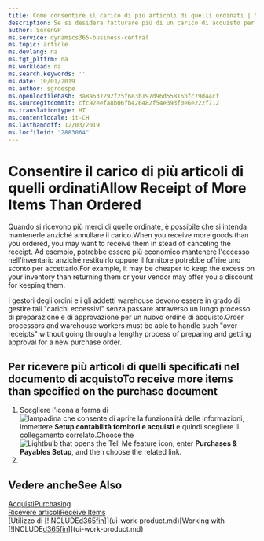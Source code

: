 ```yaml
---
title: Come consentire il carico di più articoli di quelli ordinati | Microsoft Docs
description: Se si desidera fatturare più di un carico di acquisto per volta, utilizzare la funzione Cumula carichi.
author: SorenGP
ms.service: dynamics365-business-central
ms.topic: article
ms.devlang: na
ms.tgt_pltfrm: na
ms.workload: na
ms.search.keywords: ''
ms.date: 10/01/2019
ms.author: sgroespe
ms.openlocfilehash: 3a8a637292f25f683b197d96d55816bfc79d44cf
ms.sourcegitcommit: cfc92eefa8b06fb426482f54e393f0e6e222f712
ms.translationtype: HT
ms.contentlocale: it-CH
ms.lasthandoff: 12/03/2019
ms.locfileid: "2883064"
---
```

# <a name="allow-receipt-of-more-items-than-ordered"></a><span data-ttu-id="23a9d-103">Consentire il carico di più articoli di quelli ordinati</span><span class="sxs-lookup"><span data-stu-id="23a9d-103">Allow Receipt of More Items Than Ordered</span></span>
<span data-ttu-id="23a9d-104">Quando si ricevono più merci di quelle ordinate, è possibile che si intenda mantenerle anziché annullare il carico.</span><span class="sxs-lookup"><span data-stu-id="23a9d-104">When you receive more goods than you ordered, you may want to receive them in stead of canceling the receipt.</span></span> <span data-ttu-id="23a9d-105">Ad esempio, potrebbe essere più economico mantenere l'eccesso nell'inventario anziché restituirlo oppure il fornitore potrebbe offrire uno sconto per accettarlo.</span><span class="sxs-lookup"><span data-stu-id="23a9d-105">For example, it may be cheaper to keep the excess on your inventory than returning them or your vendor may offer you a discount for keeping them.</span></span>

<span data-ttu-id="23a9d-106">I gestori degli ordini e i gli addetti warehouse devono essere in grado di gestire tali "carichi eccessivi" senza passare attraverso un lungo processo di preparazione e di approvazione per un nuovo ordine di acquisto.</span><span class="sxs-lookup"><span data-stu-id="23a9d-106">Order processors and warehouse workers must be able to handle such "over receipts" without going through a lengthy process of preparing and getting approval for a new purchase order.</span></span>

## <a name="to-receive-more-items-than-specified-on-the-purchase-document"></a><span data-ttu-id="23a9d-107">Per ricevere più articoli di quelli specificati nel documento di acquisto</span><span class="sxs-lookup"><span data-stu-id="23a9d-107">To receive more items than specified on the purchase document</span></span>

1. <span data-ttu-id="23a9d-108">Scegliere l'icona a forma di ![lampadina che consente di aprire la funzionalità delle informazioni](media/ui-search/search_small.png "Informazioni sull'operazione che si desidera eseguire"), immettere **Setup contabilità fornitori e acquisti** e quindi scegliere il collegamento correlato.</span><span class="sxs-lookup"><span data-stu-id="23a9d-108">Choose the ![Lightbulb that opens the Tell Me feature](media/ui-search/search_small.png "Tell me what you want to do") icon, enter **Purchases & Payables Setup**, and then choose the related link.</span></span>
2.   

## <a name="see-also"></a><span data-ttu-id="23a9d-109">Vedere anche</span><span class="sxs-lookup"><span data-stu-id="23a9d-109">See Also</span></span>  
[<span data-ttu-id="23a9d-110">Acquisti</span><span class="sxs-lookup"><span data-stu-id="23a9d-110">Purchasing</span></span>](purchasing-manage-purchasing.md)  
[<span data-ttu-id="23a9d-111">Ricevere articoli</span><span class="sxs-lookup"><span data-stu-id="23a9d-111">Receive Items</span></span>](warehouse-how-receive-items.md)  
<span data-ttu-id="23a9d-112">[Utilizzo di [!INCLUDE[d365fin](includes/d365fin_md.md)]](ui-work-product.md)</span><span class="sxs-lookup"><span data-stu-id="23a9d-112">[Working with [!INCLUDE[d365fin](includes/d365fin_md.md)]](ui-work-product.md)</span></span>
